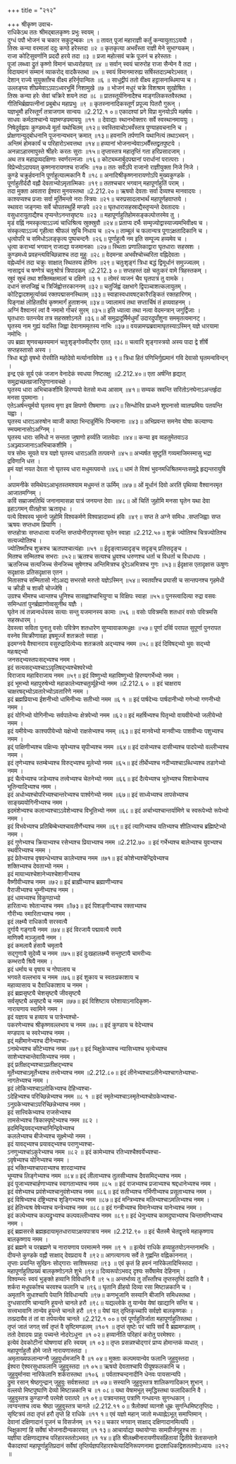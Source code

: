 +++
title = "२१२"

+++
श्रीकृष्ण उवाच-  
राधिकेऽथ ततः श्रीमद्बालकृष्णः प्रभुः स्वयम् ।  
दुग्धं पपौ भोजनं च चकार सकुटुम्बकः ॥१ ॥
तावत् पूजां महाराज्ञी कर्तुं कन्यायुताऽऽययौ ।  
तिस्रः कन्या वरमालां ददुः कण्ठे हरेस्तदा ॥२ ॥
कृतकृत्या अभवँस्ता राज्ञी मेने सुभाग्यकम् ।  
राजा कोटिसुवर्णानि प्रददौ हरये तदा ॥३ ॥
प्रजा महोत्सवं चक्रे पूजनं च हरेस्ततः ।  
पूजां लब्ध्वा द्रुतं कृष्णो विमानं चाध्यरोहयत् ॥४ ॥
सर्वान् स्वयं चारुरोह राजा सैन्येन वै तदा ।  
विदायमानं सम्मानं व्याकरोद् वादकैस्तथा ॥५ ॥
स्वयं विमानमारुह्य सर्षिस्तदाऽम्बरेऽभवत् ।  
देशान् राज्ये सुयुक्ताँश्च वीक्ष्य हरिर्नृपान्वितः ॥६ ॥
साधुद्वीपं ततो वीक्ष्य हट्टासनाब्धिमाप्य च ।  
उल्लङ्घ्य शीघ्रमेवाऽऽपाऽध्वरभूमिं निशामुखे ॥७ ॥
भोजनं मधुरं चक्रे विशश्राम सुखोषितः ।  
तिस्रः कन्या हरेः सेवां चक्रिरे शयने तदा ॥८ ॥
प्रातस्तूर्यनिनादैश्च माङ्गलिकस्तवैस्तथा ।  
गीतिभिर्ब्रह्मपत्नीनां प्रबुबोध महाप्रभुः ॥९ ॥
कृतस्नानादिकस्तूर्णं प्रपूज्य पितरौ गुरून् ।  
यज्ञभूमौ हरिस्तूर्णं तत्राजगाम सान्वयः ॥2.212.१ ०॥
एकादश्यां प्रगे विप्रा मुनयोऽपि महर्षयः ।  
साधवः कर्मठाश्चान्ये यज्ञमण्डपमाययुः ॥११ ॥
देवाद्याः स्थानभोक्तारः सर्वे स्वस्थानमाययुः ।  
निषेदुर्वह्नयः कुण्डमध्ये मूर्ता यथोचितम् ॥१२॥
स्वस्तिवाचोऽभवँस्तत्र पुण्याहवचनानि च ।  
प्रोक्षणान्युद्बोधनानि पूजनान्यभवन् क्रमात् ॥१३॥
हवनानि तर्पणानि यथानित्यं तथाऽभवन् ।  
अन्तिमं होमकार्यं च परिहारोऽभवत्तथा ॥१४॥
हव्यानां भोजनान्येवाऽभवैँस्तद्व्रतपुष्टये ।  
अनन्नाऽहारमापुस्ते श्रीहरेः करतः सुराः ॥१५॥
तृप्तास्तत्र महातृप्तिं गता हरिप्रसादजाम् ।  
अथ तत्र महाद्रव्यदक्षिणाः स्वर्णरत्नजाः ॥१६॥
कोट्यब्जार्बुदपद्मानां परार्धानां परात्पराः ।  
विप्रेभ्योऽदापयत् कृष्णनारायणश्च राजभिः ॥१७॥
ततः सर्वेऽपि राजानो राज्ञीयुक्ता निजे निजे ।  
कुण्डे चक्रुर्हवनानि पूर्णाहुत्यात्मकानि वै ॥१८॥
अनादिश्रीकृष्णनारायणोऽपि मुख्यकुण्डके ।  
पूर्णाहुतीर्ददौ वह्नौ देवताभ्योऽमृतात्मिकाः ॥१९॥
ततश्चचार भगवान् महापूर्णाहुतिं पराम् ।  
तदा मुक्ता अवतारा ईश्वरा मुनयस्तथा ॥2.212.२०॥
ऋषयो देवताः सर्वा देव्यश्च मानवादयः ।  
काश्यप्यश्च प्रजाः सर्वा मूर्तिमन्तो नराः स्त्रियः ॥२१॥
चरुप्रसादलाभार्थं महापूर्णहवाप्तये ।  
स्थावरा जङ्गमाः सर्वे चोपतस्थुर्हि मण्डपे ॥२२॥
घृतधारासहस्राद्यैस्तृप्यन्ते देवतादयः ।  
वसुधारायुताद्यैश्च तृप्यन्तेऽनन्तसृष्टयः ॥२३ ॥
महापूर्णाहुतिहोमसङ्कल्पोत्तरमेव तु ।  
मृडं वह्निं नमस्कृत्याऽऽज्यं चाधिश्रित्य स्रुक्स्रुवौ ॥२४॥
प्रताप्य दर्भैः सम्मृज्योद्वास्याज्यमभिवीक्ष्य च ।  
संस्कृत्याऽऽज्यं गृहीत्वा श्रीफलं स्रुचि निधाय च ॥२५॥
ताम्बूलं च फलान्यत्र पूगाऽक्षतादिकानि च ।  
धृत्वोपरि च समिधोऽलङ्कृत्य पुष्पचन्दनैः ॥२६॥
पूर्णाहुत्यै नम इति सम्पूज्य हव्यमेव च ।  
धृत्वा कराभ्यां भगवान् राजाद्या यजमानकाः ॥२७॥
स्थिताः प्रणालिकाद्वारा घृतधाराः सहस्रशः ।  
कुण्डमध्ये प्रवहन्त्यविच्छिन्नाश्च तदा मुहुः ॥२८॥
वेदमन्त्रा अभवँश्चोच्चरिता वह्निदेवताः ।  
वह्नेर्ध्यानं तदा चक्रुः साक्षात् स्थितस्य होमिनः ॥२९॥
चतुःशृङ्गं त्रिधा बद्धं द्विमूर्धानं समुज्ज्वलम् ।  
नासाद्वयं च षण्णेत्रं चतुःश्रोत्रं त्रिपादकम् ॥2.212.३ ०॥
सप्तहस्तं दक्षे चतुःकरं वामे त्रिहस्तकम् ।  
स्रुवं स्रुचं तथा शक्तिमक्षमालां च दक्षिणे ॥३ १ ॥
तोमरं व्यजनं चैव घृतपात्रं तु वामके ।  
दधानं सप्तजिह्वं च त्रिर्जिह्वोत्तरकाननम् ॥३२॥
चतुर्जिह्वं दक्षभागे द्विपञ्चाशत्कलायुतम् ।  
कोटिद्वादशमूर्त्याख्यं रक्तपद्मासनस्थितम् ॥३३॥
स्वाहास्वधावषट्कारैरङ्कितं रक्तहारिणम् ।  
पिङ्गाक्षं लोहितग्रीवं कृष्णमार्गं हुताशनम् ॥३४॥
ज्वालामयं तथा सप्तार्चिषं तं हव्यवाहनम् ।  
अग्निं वैश्वानरं त्वां वै नमामो गोचरं सुरम् ॥३५॥
इति ध्यात्वा तथा नत्वा वेदमन्त्रान् जगुर्द्विजाः ।  
घृतधाराः पतन्त्येव तत्र सहस्रशोऽनले ॥३६॥
ओं समुद्रादूर्मिर्मधुमाँ उदारदुपाँशुना सममृतत्वमानट् ।  
घृतस्य नाम गुह्यं यदस्ति जिह्वा देवानाममृतस्य नाभिः ॥३७॥
वयन्नामप्प्रब्रवामाघृतस्याऽस्मिन् यज्ञे धारयामा नमोभिः ।  
उप ब्रह्मा शृणवच्छस्यमानं चतुःशृङ्गोवमीद्गौर एतत् ॥३८॥
चत्वारि शृङ्गास्त्रयो अस्य पादा द्वे शीर्षे सप्तहस्तासो अस्य ।  
त्रिधा बद्धो वृषभो रोरवीति महोदेवो मर्त्यानाविवेश ॥३ ९॥
त्रिधा हितं पणिभिर्गुह्यमानं गवि देवासो घृतमन्वविन्दन् ।  
इन्द्र एकं सूर्य एकं जजान वेनादेकं स्वधया निष्टतक्षुः ॥2.212.४०॥
एता अर्षन्ति हृद्यात् समुद्राच्छतव्रजारिपुणानावचक्षे ।  
घृतस्य धारा अभिचाकशीमि हिरण्ययो वेतसो मध्य आसाम् ॥४१॥
सम्यक स्रवन्ति सरितोऽनघेनाऽअन्तर्हृदा मनसा पूयमानाः ।  
एतेऽअर्षन्त्यूर्मयो घृतस्य मृगा इव क्षिपणो रीषमाणाः ॥४२॥
सिन्धोरिव प्राध्वने शूघनासो व्वातप्प्रमियः पतयन्ति यह्वाः ।  
घृतस्य धाराऽअरुषोन व्वाजी काष्ठा भिन्दन्नूर्मिभिः पिन्वमानाः ॥४३॥
अभिप्रवन्त समनेव योषाः कल्याण्यः स्मयमानासोऽअग्निम् ।  
घृतस्य धाराः समिधो न सन्तता जुषाणो हर्य्यति जातवेदाः ॥४४॥
कन्या इव व्वहतुमेतवाऽउ ऽअञ्ज्यञ्जानाऽअभिचाकशीमि ।  
यत्र सोमः सूयते यत्र यज्ञो घृतस्य धाराऽअति तत्पवन्ते ॥४५॥
अभ्यर्षत सुष्टुतिं गव्यमाजिमस्मासु भद्रा द्रविणानि धत्त ।  
इमं यज्ञं नयत देवता नो घृतस्य धारा मधुमत्पवन्ते ॥४६॥
धामं ते विश्वं भुवनमधिश्रितमन्तःसमुद्रे हृद्यन्तरायुषि ।  
अपामनीके समिथेयऽआभृतस्तमश्याम मधुमन्तं त ऊर्मिम् ॥४७॥
ओं मूर्धानं दिवो अरतिं पृथिव्या वैश्वानरमृत आजातमग्निम् ।  
कविं सम्राजमतिथिं जनानामासन्ना पात्रं जनयन्त देवाः ॥४८॥
ओं चितिं जुहोमि मनसा घृतेन यथा देवा इहाऽगमन् वीतहोत्रा ऋतावृधः ।  
पत्ये विश्वस्य भूमनो जुहोमि विश्वकर्मणे विश्वाहादाब्भ्यं हविः ॥४९॥
सप्त ते अग्ने समिधः .सप्तजिह्वाः सप्त ऋषयः सप्तधाम प्रियाणि ।  
सप्तहोत्राः सप्तधात्वा यजन्ति सप्तयोनीरापृणस्वा घृतेन स्वाहा ॥2.212.५०॥
शुक्रं ज्योतिश्च चित्रज्योतिश्च सत्यज्योतिश्च ।  
ज्योतिष्माँश्च शुक्रश्च ऋतपाश्चात्यंहाः ॥५१ ॥
ईदृङ्त्वान्न्यादृङ्च सदृङ्च् प्रतिसदृङ्च ।  
मितश्च सम्मितश्च सभराः ॥५२॥
ऋतश्च सत्यश्च ध्रुवश्च धरुणश्च धर्ता च विधर्ता च विधाधयः ।  
ऋतजिच्च सत्यजिच्च सेनजिच्च सुषेणश्च अन्तिमित्रश्च दूरेऽअमित्रश्च गुणः ॥५३॥
ईदृक्षास एतादृक्षास ऊषुणः सदृक्षासः प्रतिसदृक्षास एतन ।  
मितासश्च सम्मितासो नोऽअद्य सभरसो मरुतो यज्ञेऽस्मिन् ॥५४॥
स्वतवाँश्च प्रघासी च सान्तपनश्च गृहमेधी च क्रीडी च शाकी चोज्जेषि ।  
उग्रश्च भीमश्च ध्वान्तश्च धुनिश्च सासह्वांश्चाभियुग्वा च विक्षिपः स्वाहा ॥५५॥
पुनस्त्वादित्या रुद्रा वसवः समिन्धतां पुनर्ब्रह्माणोव्वसुनीथ यज्ञैः ।  
घृतेन त्वं तन्न्वन्वर्धयस्व सत्याः सन्तु यजमानस्य कामाः ॥५६ ॥
वसोः पवित्रमसि शतधारं वसोः पवित्रमसि सहस्रधारम् ।  
देवस्त्वा सविता पुनातु वसोः पवित्रेण शतधारेण सुप्प्वावाकामधुक्षः ॥५७॥
पूर्णा दर्व्वि परापत सुपूर्णा पुनरापत  
वस्नेव व्विक्रीणावहा इषमूर्ज्जं शतक्रतो स्वाहा ।  
इदमग्नये वैश्वानराय वसुरुद्रादित्येभ्यः शतक्रतवे अद्भ्यश्च नमम ॥५८॥
इदं दिविषद्भ्यो भुवः सद्भ्यो महःषद्भ्यो  
जनसद्भ्यस्तपःसद्भ्यश्च नमम ।  
इदं सत्यसद्भ्यश्चाऽऽवृतिषद्भ्यश्चेश्वरेभ्यो  
विराजाय महाविराजाय नमम ॥५९॥
इदं विष्णुभ्यो महाविष्णुभ्यो हिरण्यगर्भेभ्यो नमम ।  
इदं भूमभ्यो महापुरुषेभ्यो महाकालेभ्यश्चतुर्व्यूहेभ्यो नमम ॥2.212.६ ० ॥
इदं चाक्षराय चाक्षरषद्भ्योऽवतारेभ्योऽवतारिणे नमम ।  
इदं ब्रह्मप्रियाभ्य ईशनीभ्यो धामिनीभ्यः सतीभ्यो नमम ॥६ १ ॥
इदं पार्षदेभ्यः पार्षदानीभ्यो गणेभ्यो गणनीभ्यो नमम ।  
इदं योगिभ्यो योगिनीभ्यः सर्वपालेभ्यः क्षेत्रपेभ्यो नमम ॥६२॥
इदं महर्षिभ्यश्च पितृभ्यो वायवीयेभ्यो जलीयेभ्यो नमम ।  
इदं यमीयेभ्यः काश्यपीयेभ्यो यक्षेभ्यो राक्षसेभ्यश्च नमम् ॥६३॥
इदं मानवेभ्यो मानवीभ्यः पाशवीभ्यः पशुभ्यश्च नमम ।  
इद्ं पाक्षिणीभ्यश्च पक्षिभ्यः सृपेभ्यश्च सृपीभ्यश्च नमम ॥६४॥
इदं दासेभ्यश्च दासीभ्यश्च पादपेभ्यो वल्लीभ्यश्च नमम ।  
इदं तृणेभ्यश्च स्तम्बेभ्यश्च विरुद्भ्यश्च मूलेभ्यो नमम ॥६५॥
इदं तीर्थेभ्यश्च नदीभ्यश्चाऽब्धिभ्यश्च तडागेभ्यो नमम ।  
इदं चैत्येभ्यश्च जडेभ्यश्च तत्त्वेभ्यश्च चेतनेभ्यो नमम ॥६६॥
इदं दैत्येभ्यश्च भूतेभ्यश्च पिशाचेभ्यश्च भूतिन्यादिभ्यश्च नमम ।  
इदं अधोभ्यश्चोपरिभ्यश्चान्तरेभ्यश्च पार्श्वगेभ्यो नमम ॥६७॥
इदं साध्येभ्यश्च तापसेभ्यश्च साङ्ख्ययोगिनीभ्यश्च नमम ।  
इदमंशेभ्यश्च कलाभ्यश्चाऽऽवेशेभ्यश्च विभूतिभ्यो नमम ॥६८॥
इदं अर्चाभ्यश्चान्तर्यामिणे च स्वरूपेभ्यो रूपेभ्यो नमम ।  
इदं विभवेभ्यश्च प्रतिबिम्बेभ्यश्चावतीर्णेभ्यश्च नमम ॥६९॥
इदं त्यागिभ्यश्च यतिभ्यश्च शीलिभ्यश्च ब्रह्मिष्टेभ्यो नमम ।  
इदं गुणेभ्यश्च क्रियाभ्यश्च रसेभ्यश्च प्रियाभ्यश्च नमम ॥2.212.७० ॥
इदं गर्भेभ्यश्च बालेभ्यश्च युवभ्यश्च स्थवीरेभ्यश्च नमम ।  
इदं प्रेतेभ्यश्च वृषवन्धेभ्यश्च कालेभ्यश्च नमम ॥७१॥
इदं कोशेभ्यश्चेन्द्रियेभ्यश्च  
शक्तिभ्यश्च देवताभ्यो नमम ।  
इदं मायाभ्यश्चेशानेभ्यश्चेशानीभ्यश्च  
वैष्णीवीभ्यश्च नमम ॥७२॥
इदं ब्राह्मीभ्यश्च ब्रह्माणीभ्यश्च  
वैराजीभ्यश्च भूम्नीभ्यश्च नमम ।  
इदं धामभ्यश्च विकुण्ठाभ्यो  
हारिताभ्यः श्वेताभ्यश्च नमम ॥1७३॥
इदं पिशङ्गीभ्यश्च रक्ताभ्यश्च  
गौरीभ्यः स्मारिताभ्यश्च नमम ।  
इदं लक्ष्म्यै राधिकायै सरस्वत्यै  
दुर्गायै गङ्गायै नमम ॥७४॥
इदं विरजायै पद्मावत्यै रमायै  
माणिक्यै मञ्जुलायै नमम ।  
इदं कमलायै हंसायै चमृतायै  
सद्गुणायै सुदेव्यै च नमम ॥७५॥
इदं दुःखहालक्ष्म्यै सन्तुष्टायै चामरीभ्यः  
कम्भरायै श्रियै नमम ।  
इदं धर्माय च वृषाय च गोपालाय च  
भगवते वल्लभाय च नमम ॥७६॥
इदं शुकाय च स्वतःप्रकाशाय च  
महाव्यासाय च दैवाधिकाशाय च नमम ।  
इदं ब्रह्मसृष्ट्यै चेशसृष्ट्यै जीवसृष्ट्यै  
सर्वसृष्ट्यै असृष्ट्यै च नमम ॥७७॥
इदं विशिष्टाय परेशायाऽनादिकृष्ण-  
नारायणाय स्वामिने नमम ।  
इदं यज्ञाय च हव्याय च पात्रेभ्यश्चो-  
पकरणेभ्यश्च श्रीकृष्णवल्लभाय च नमम ॥७८॥
इदं कुण्डाय च वेदेभ्यश्च  
मण्डपाय च स्वरेभ्यश्च नमम ।  
इद्ं महीमानेभ्यश्च दीनेभ्यश्चा-  
ऽनाथेभ्यश्च कीटेभ्यश्च नमम ॥७९॥
इदं भिक्षुकेभ्यश्च न्यासिभ्यश्च भृत्येभ्यश्च  
साशेभ्यश्चान्तेवासिभ्यश्च नमम ।  
इद्ं प्रतीक्षद्भ्यश्चाऽप्रतीक्षद्भ्यश्च  
मूर्तेभ्यश्चाऽमूर्तेभ्यश्च तत्त्वेभ्यश्च नमम ॥2.212.८०॥
इदं लीनेभ्यश्चाऽलीनेभ्यश्चागतेभ्यश्चा-  
नागतेभ्यश्च नमम ।  
इदं लोकिभ्यश्चाऽलोकिभ्यश्च देहिभ्यश्चा-  
ऽदेहिभ्यश्च परिच्छिन्नेभ्यश्च नमम ॥८ १ ॥
इदं स्मृतेभ्यश्चाऽस्मृतेभ्यश्चोग्रकेभ्यश्चा-  
ऽनुग्रकेभ्यश्चाऽपरिच्छिन्नेभ्यश्च नमम ।  
इदं सात्त्विकेभ्यश्च राजसेभ्यश्च  
तामसेभ्यश्च त्रिकास्पृष्टेभ्यश्च नमम ॥८२ ।  
इदमिन्द्रियवद्भ्यश्चानिन्द्रियेभ्यश्च  
कललेभ्यश्च बीजेभ्यश्च सूक्ष्मेभ्यो नमम ।  
इदं यावद्भ्यश्च प्रयावद्भ्यश्च पराणुभ्यश्चा-  
ऽनणुभ्यश्चांऽकुरेभ्यश्च नमम ॥८२ ॥
इदं कामेभ्यश्च रतिभ्यश्चैश्वर्येभ्यश्चा-  
ऽवृषेभ्यश्च योनिभ्यश्च नमम ।  
इदं भक्तिभ्यश्चापराभ्यश्च शारदाभ्यश्च  
भूम्यश्च लिङ्गेभ्यश्च नमम ॥८४॥
इद्ं लीलाभ्यश्च तुलसीभ्यश्च दैवसमिद्भ्यश्च नमम ।  
इदं पूजाभ्यश्चार्हणाभ्यश्च स्वागताभ्यश्च नमम ॥८५ ॥
इदं राजभ्यश्च प्रजाभ्यश्च श्रद्दधानेभ्यश्च नमम ।  
इदं वंशेभ्यश्च प्रवंशेभ्यश्चानुवंशेभ्यश्च नमम ॥८६॥
इदं सतीभ्यश्च गर्भिणीभ्यश्च प्रसूताभ्यश्च नमम ।  
इदं विषिभ्यश्च दंष्ट्रिभ्यश्च शृङ्गिभ्यश्च नमम ॥८७॥
इदं मन्त्रिभ्यश्च मलिभ्यश्चाऽमलिभ्यश्च नमम ।  
इदं हेतिभ्यश्र वेषेभ्यश्च यन्त्रेभ्यश्च नमम ॥८८॥
इदं गन्त्रीभ्यश्च विमानेभ्यश्च यानेभ्यश्च नमम ।  
इदं कल्पेभ्यश्च कल्पद्रुभ्यश्च कल्पवल्लीभ्यश्च नमम ॥८९॥
इदं धेनुभ्यश्च कामदुघाभ्यश्च चिन्तामणिभ्यश्च नमम ।  
इद्ं ब्रह्मसरसे ब्रह्मह्रदायामृतधारायाऽक्षयपात्राय नमम ॥2.212.९० ॥
इदं चैतस्मै चेतद्वृत्तये महाकृष्णाय बालकृष्णाय नमम ।  
इदं ब्रह्मणे च परब्रह्मणे च नारायणाय परमात्मने नमम ॥९ १ ॥
इत्येवं राधिके हव्याहुतयोऽनन्तनामभिः ।  
दीयन्ते कुण्डके वह्नौ साक्षाद् देवप्रदाय वै ॥९२॥
आगत्यागत्य सर्वे ते गृह्णन्ति वह्निकाननात् ।  
तृप्ताः प्रयान्ति सुखिनः सोद्गाराः साशिषस्तदा ॥९३ ॥
एवं कृतं हि हवनं नारिकेलादिभिस्तदा ।  
महापूर्णाहुतिप्रख्यं बालकृष्णोऽनले शुभे ॥९४॥
दिव्यरूपोऽभवद् दृश्यः सर्वेषामेव देहिनाम् ।  
विश्वम्भरः स्वयं भुङ्क्ते हव्यानि विविधानि वै ॥९ ५॥
अन्तर्भाव्य तु ताँस्ताँश्च तृप्तस्तृप्तिं ददाति वै ।  
शर्करा मधुपर्काश्च चरवश्च फलानि च ॥९६॥
घृतानि व्रीहयो दिव्या रसा मिष्टान्नकानि च ।  
अमृतानि सुधाश्चापि पेयानि विविधान्यपि ॥९७॥
कणभूजानि सस्यानि बीजानि समिधस्तथा ।  
दुग्धसाराणि चान्यानि हूयन्ते चानले हरौ ॥९८॥
यद्यल्लोके तु यान्येव येषां खाद्यानि सन्ति च ।  
सत्त्वभावानि तान्येव हूयन्ते चानले हरौ ॥९९॥
येषां यत् तृप्तिकृच्चापि सर्वज्ञो बालकृष्णकः ।  
तत्प्रदायैव तं तां वा तर्पयत्येव चानले ॥2.212.१ ००॥
एवं पूर्णाहुतिर्जाता महापूर्णाहुतिस्तथा ।  
तृप्तं जातं जगत् सर्वं तृप्तं वै सृष्टिमण्डलम् ॥१०१ ॥
तृप्तं सृष्टेः परं चापि सर्वं वै ब्रह्ममण्डलम् ।  
ततो देवादयः प्राहुः पच्यन्ते नोदरेऽधुना ॥१ ०२॥
हव्यानीति परिहारं करोतु परमेश्वरः ।  
इत्येवं देवकोटीनां घोषणायां हरिः स्वयम् ॥१ ०३॥
तृप्तः प्रसन्नश्चोद्गारं प्राप्य होमान्तकं व्यधात् ।  
महापूर्णाहुतौ होमे जाते नारायणास्तदा ।  
अमृताख्यफलान्यग्नौ जुहुवुर्धामजानि वै ॥१ ०४॥
मुक्ताः कल्पमयान्येव फलानि जुहुवुस्तदा ।  
ईश्वरा ऐश्वरसुधाफलानि जुहुवुस्तदा ॥१ ०५॥
ऋषयो देवताश्चापि पीयूषफलकानि च ।  
जुहुवुर्मानवा नारिकेलानि शर्करास्तथा ॥१०६ ॥
पर्वताश्चन्दनादीनि धेनवः पायसान्यपि ।  
द्रुमा रसान् श्रेष्ठगुन्द्रान् जुहुवुः सर्वशस्तदा ॥१ ०७॥
सस्यानि जुहुवुस्तत्र शालिकणादिकान् शुभान् ।  
वल्लयो मिष्टपुष्पाणि देव्यो मिष्टान्नकानि च ॥१ ०८॥
यथा येषामभूत् स्मृद्धिस्तथा फलादिकानि वै ।  
जुहुवुस्तत्र कुण्डाग्नौ परमेशे परात्परे ॥१ ०९॥
पत्रवन्तस्तु पत्राणि गन्धवन्तः सुगन्धकान् ।  
त्वग्वन्तश्च त्वचः श्रेष्ठा जुहुवुस्तत्र चानले ॥2.212.११ ०॥
त्रैलोक्यां व्यानशे धूम्रः सुगन्धिमिष्टतृप्तिदः ।  
सृष्टित्रयं तदा तृप्तं हरौ तृप्ते हि राधिके ॥११ १॥
एवं यज्ञो महान् जातो मध्याह्नेऽभूत् समाप्तिमान् ।  
देवानां दक्षिणादानं पूजनं च विसर्जनम् ॥१ १२॥
चकार भगवान् साक्षाद् दक्षिणादानमित्यपि ।  
भिक्षुकाणां हि सर्वेषां भोजनादीन्यकारयत् ॥१ १३॥
आचार्याद्या यथायोग्याः सामग्रीर्जगृहुश्च ताः ।  
यज्ञीया दक्षिणाद्याश्च परिहारस्ततोऽभवत् ॥१ १४॥
इति श्रीलक्ष्मीनारायणीयसंहितायां द्वितीये त्रेतासन्ताने चैकादश्यां महापूर्णाहुतिप्रदानं सर्वेषां तृप्तिर्यज्ञपरिहारश्चेत्यादिनिरूपणनामा द्वादशाधिकद्विशततमोऽध्यायः ॥२१२ ॥
    
